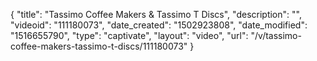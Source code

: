 {
    "title": "Tassimo Coffee Makers &amp; Tassimo T Discs",
    "description": "",
    "videoid": "111180073",
    "date_created": "1502923808",
    "date_modified": "1516655790",
    "type": "captivate",
    "layout": "video",
    "url": "\/v\/tassimo-coffee-makers-tassimo-t-discs\/111180073"
}